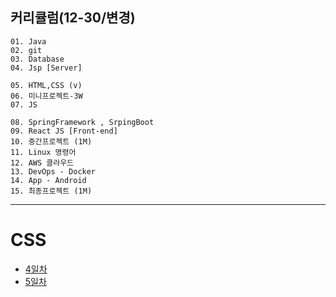 ## 커리큘럼(12-30/변경)
```
01. Java
02. git
03. Database 
04. Jsp [Server]

05. HTML,CSS (v)  
06. 미니프로젝트-3W 
07. JS

08. SpringFramework , SrpingBoot
09. React JS [Front-end]
10. 중간프로젝트 (1M)
11. Linux 명령어
12. AWS 클라우드
13. DevOps - Docker
14. App - Android
15. 최종프로젝트 (1M)
```
---
# CSS
+ [4일차](4일차.md)
+ [5일차](5일차.md)